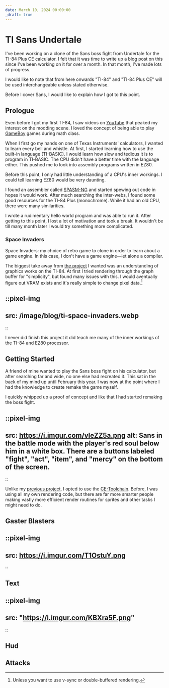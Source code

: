 ```yaml
---
date: March 10, 2024 00:00:00
_draft: true
---
```


# TI Sans Undertale

I've been working on a clone of the Sans boss fight from Undertale for the TI-84 Plus CE calculator. I felt that it was time to write up a blog post on this since I've been working on it for over a month. In that month, I've made lots of progress.

I would like to note that from here onwards "TI-84" and "TI-84 Plus CE" will be used interchangeable unless stated otherwise.

Before I cover Sans, I would like to explain how I got to this point.

## Prologue

Even before I got my first TI-84, I saw videos on [YouTube](https://youtu.be/ZvPb9plO6dY) that peaked my interest on the modding scene. I loved the concept of being able to play [GameBoy](https://github.com/calc84maniac/tiboyce) games during math class.

When I first go my hands on one of Texas Instruments' calculators, I wanted to learn every bell and whistle. At first, I started learning how to use the built-in language (TI-BASIC). I would learn how slow and tedious it is to program in TI-BASIC. The CPU didn't have a better time with the language either. This pushed me to look into assembly programs written in EZ80.

Before this point, I only had little understanding of a CPU's inner workings. I could tell learning EZ80 would be very daunting.

I found an assembler called [SPASM-NG](https://github.com/alberthdev/spasm-ng) and started spewing out code in hopes it would work. After much searching the inter-webs, I found some good resources for the TI-84 Plus (monochrome). While it had an old CPU, there were many similarities.

I wrote a rudimentary hello world program and was able to run it. After getting to this point, I lost a lot of motivation and took a break. It wouldn't be till many month later I would try something more complicated.

### Space Invaders

Space Invaders: my choice of retro game to clone in order to learn about a game engine. In this case, I don't have a game engine&mdash;let alone a compiler.

The biggest take away from [the project](https://github.thepinkhacker.com/ti-space-invaders) I wanted was an understanding of graphics works on the TI-84. At first I tried rendering through the graph buffer for "simplicity", but found many issues with this. I would aventually figure out VRAM exists and it's really simple to change pixel data.[^1]

::pixel-img
---
src: /image/blog/ti-space-invaders.webp
---
::

I never did finish this project it did teach me many of the inner workings of the TI-84 and EZ80 processor.

## Getting Started

A friend of mine wanted to play the Sans boss fight on his calculator, but after searching far and wide, no one else had recreated it. This sat in the back of my mind up until February this year. I was now at the point where I had the knowledge to create remake the game myself.

I quickly whipped up a proof of concept and like that I had started remaking the boss fight.


::pixel-img
---
src: https://i.imgur.com/vIeZZ5a.png
alt: Sans in the battle mode with the player's red soul below him in a white box. There are a buttons labeled "fight", "act", "item", and "mercy" on the bottom of the screen.
---
::

Unlike my [previous project](#space-invaders), I opted to use the [CE-Toolchain](https://github.com/CE-Programming/toolchain). Before, I was using all my own rendering code, but there are far more smarter people making vastly more efficient render routines for sprites and other tasks I might need to do.

## Gaster Blasters

::pixel-img
---
src: https://i.imgur.com/T1OstuY.png
---
::

## Text

::pixel-img
---
src: "https://i.imgur.com/KBXra5F.png"
---
::

## Hud

## Attacks

[^1]: Unless you want to use v-sync or double-buffered rendering.
